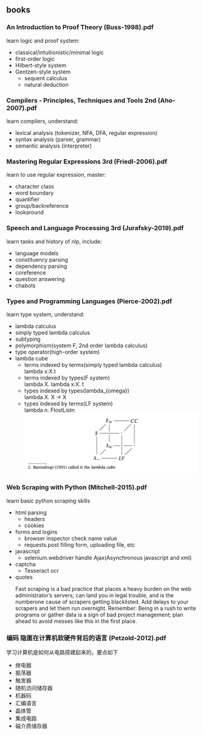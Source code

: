 ## books

### An Introduction to Proof Theory (Buss-1998).pdf
learn logic and proof system:
- classical/intuitionistic/minimal logic
- first-order logic
- Hilbert-style system
- Gentzen-style system
    - sequent calculus
    - natural deduction

### Compilers - Principles, Techniques and Tools 2nd (Aho-2007).pdf
learn compilers, understand: 
- lexical analysis (tokenizer, NFA, DFA, regular expression)
- syntax analysis (parser, grammar)
- semantic analysis (interpreter)

### Mastering Regular Expressions 3rd (Friedl-2006).pdf
learn to use regular expression, master:
- character class
- word boundary
- quantifier
- group/backreference
- lookaround

### Speech and Language Processing 3rd (Jurafsky-2019).pdf
learn tasks and history of nlp, include:
- language models
- constituency parsing
- dependency parsing
- coreference
- question answering
- chabots

### Types and Programming Languages (Pierce-2002).pdf
learn type system, understand:
- lambda calculus 
- simply typed lambda calculus
- subtyping
- polymorphism(system F, 2nd order lambda calculus)
- type operator(high-order system)
- lambda cube
    - terms indexed by terms(simply typed lambda calculus)\
      lambda x:X.t
    - terms indexed by types(F system)\
      lambda X. lambda x:X. t
    - types indexed by types(lambda\_{omega})\
      lambda X. X -> X
    - types indexed by terms(LF system)\
      lambda n. FlostListn
![img](imgs/lambda_cube.png)

### Web Scraping with Python (Mitchell-2015).pdf
learn basic python scraping skills
- html parsing
    - headers
    - cookies
- forms and logins
    - browser inspector check name value
    - requests.post filling form, uploading file, etc
- javascript
    - selenium.webdriver handle Ajax(Asynchronous javascript and xml)
- captcha
    - Tesseract ocr 
- quotes
    >
    Fast scraping is a bad practice that places a heavy burden on the web administrator’s servers, can land you in legal trouble, and is the numberone cause of scrapers getting blacklisted. Add delays to your scrapers and let them run overnight. Remember: Being in a rush to write programs or gather data is a sign of bad project management; plan ahead to avoid messes like this in the first place.

### 编码 隐匿在计算机软硬件背后的语言 (Petzold-2012).pdf
学习计算机是如何从电路搭建起来的，要点如下
- 继电器
- 振荡器
- 触发器
- 随机访问储存器
- 机器码
- 汇编语言
- 晶体管
- 集成电路
- 磁介质储存器


